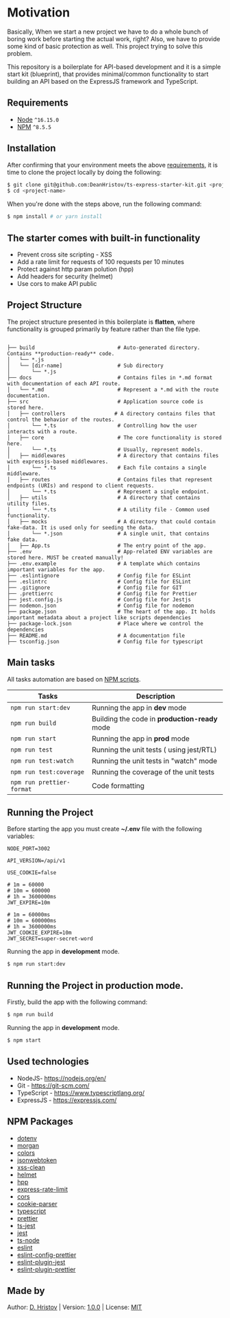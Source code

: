 # Motivation

Basically, When we start a new project we have to do a whole bunch of boring work before starting the actual work,
right? Also, we have to provide some kind of basic protection as well. This project trying to solve this problem.

This repository is a boilerplate for API-based development and it is a simple start kit (blueprint), that provides
minimal/common functionality to start building an API based on the ExpressJS framework and TypeScript.

## Requirements

- [Node](https://nodejs.org/en/) `^16.15.0`
- [NPM](https://www.npmjs.com/) `^8.5.5`

## Installation

After confirming that your environment meets the
above [requirements](#requirements), it is time to clone the project
locally by doing the following:

```bash
$ git clone git@github.com:DeanHristov/ts-express-starter-kit.git <project-name>
$ cd <project-name>
```

When you're done with the steps above, run the following command:

```bash
$ npm install # or yarn install
```

## The starter comes with built-in functionality

- Prevent cross site scripting - XSS
- Add a rate limit for requests of 100 requests per 10 minutes
- Protect against http param polution (hpp)
- Add headers for security (helmet)
- Use cors to make API public

## Project Structure

The project structure presented in this boilerplate is **flatten**, where
functionality is grouped primarily by feature rather than the file type.

```

├── build                           # Auto-generated directory. Contains **production-ready** code.
│   └── *.js
│   └── [dir-name]                  # Sub directory
│       └── *.js
├── docs                            # Contains files in *.md format with documentation of each API route.
│   └── *.md                        # Represent a *.md with the route documentation.
├── src                             # Application source code is stored here.
│   ├── controllers                # A directory contains files that control the behavior of the routes.
│       └── *.ts                    # Controlling how the user interacts with a route.
│   ├── core                        # The core functionality is stored here.
│       └── *.ts                    # Usually, represent models.
│   ├── middlewares                 # A directory that contains files with expressjs-based middlewares.
│       └── *.ts                    # Each file contains a single middleware.
│   ├── routes                      # Contains files that represent endpoints (URIs) and respond to client requests.
│       └── *.ts                    # Represent a single endpoint.
│   ├── utils                       # A directory that contains utility files.
│       └── *.ts                    # A utility file - Common used functionality.
│   ├── mocks                       # A directory that could contain fake-data. It is used only for seeding the data.
│       └── *.json                  # A single unit, that contains fake data.
│   ├── App.ts                      # The entry point of the app.
├── .env                            # App-related ENV variables are stored here. MUST be created manually!
├── .env.example                    # A template which contains important variables for the app.
├── .eslintignore                   # Config file for ESLint
├── .eslintrc                       # Config file for ESLint
├── .gitignore                      # Config file for GIT
├── .prettierrc                     # Config file for Prettier
├── jest.config.js                  # Config file for Jestjs
├── nodemon.json                    # Config file for nodemon
├── package.json                    # The heart of the app. It holds important metadata about a project like scripts dependencies
├── package-lock.json               # Place where we control the dependencies
├── README.md                       # A documentation file
├── tsconfig.json                   # Config file for typescript
```

## Main tasks

All tasks automation are based on [NPM scripts](https://docs.npmjs.com/misc/scripts).

| Tasks                     | Description                                    |
| ------------------------- | ---------------------------------------------- |
| `npm run start:dev`       | Running the app in **dev** mode                |
| `npm run build`           | Building the code in **production-ready** mode |
| `npm run start`           | Running the app in **prod** mode               |
| `npm run test`            | Running the unit tests ( using jest/RTL)       |
| `npm run test:watch`      | Running the unit tests in "watch" mode         |
| `npm run test:coverage`   | Running the coverage of the unit tests         |
| `npm run prettier-format` | Code formatting                                |

## Running the Project

Before starting the app you must create **~/.env** file with the following
variables:

```dotenv
NODE_PORT=3002

API_VERSION=/api/v1

USE_COOKIE=false

# 1m = 60000
# 10m = 600000
# 1h = 3600000ms
JWT_EXPIRE=10m

# 1m = 60000ms
# 10m = 600000ms
# 1h = 3600000ms
JWT_COOKIE_EXPIRE=10m
JWT_SECRET=super-secret-word
```

Running the app in **development** mode.

```bash
$ npm run start:dev
```

## Running the Project in production mode.

Firstly, build the app with the following command:

```bash
$ npm run build
```

Running the app in **development** mode.

```bash
$ npm start
```

## Used technologies

- NodeJS- https://nodejs.org/en/
- Git - https://git-scm.com/
- TypeScript - https://www.typescriptlang.org/
- ExpressJS - https://expressjs.com/

## NPM Packages

- [dotenv](https://github.com/motdotla/dotenv#readme)
- [morgan](https://github.com/expressjs/morgan)
- [colors](https://github.com/Marak/colors.js)
- [jsonwebtoken](https://github.com/auth0/node-jsonwebtoken)
- [xss-clean](https://github.com/jsonmaur/xss-clean)
- [helmet](https://helmetjs.github.io/)
- [hpp](https://github.com/analog-nico/hpp)
- [express-rate-limit](https://github.com/nfriedly/express-rate-limit)
- [cors](https://github.com/expressjs/cors)
- [cookie-parser](https://www.npmjs.com/package/cookie-parser)
- [typescript](https://www.npmjs.com/package/typescript)
- [prettier](https://www.npmjs.com/package/prettier)
- [ts-jest](https://www.npmjs.com/package/ts-jest)
- [jest](https://www.npmjs.com/package/jest)
- [ts-node](https://www.npmjs.com/package/ts-node)
- [eslint](https://www.npmjs.com/package/eslint)
- [eslint-config-prettier](https://www.npmjs.com/package/eslint-config-prettier)
- [eslint-plugin-jest](https://www.npmjs.com/package/eslint-plugin-jest)
- [eslint-plugin-prettier](https://www.npmjs.com/package/eslint-plugin-prettier)

## Made by

Author: [D. Hristov](https://dhristov.eu/) | Version: [1.0.0](/docs/) |
License: [MIT](https://opensource.org/licenses/MIT)

